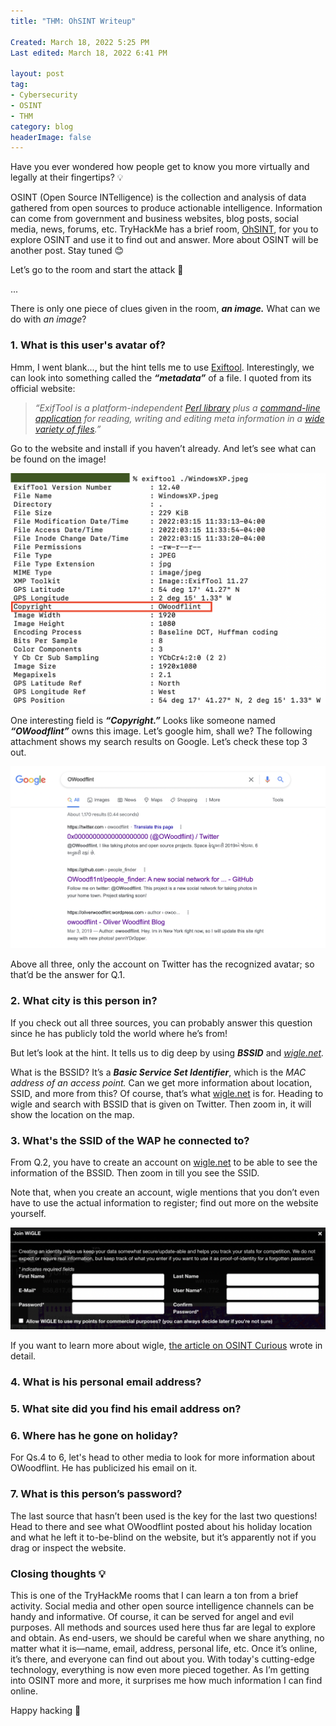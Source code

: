 ```yaml
---
title: "THM: OhSINT Writeup"

Created: March 18, 2022 5:25 PM
Last edited: March 18, 2022 6:41 PM

layout: post
tag:
- Cybersecurity
- OSINT
- THM
category: blog
headerImage: false
---
```


<aside>
Have you ever wondered how people get to know you more virtually and legally at their fingertips? 💡
</aside>


OSINT (Open Source INTelligence) is the collection and analysis of data gathered from open sources to produce actionable intelligence. Information can come from government and business websites, blog posts, social media, news, forums, etc. TryHackMe has a brief room, [OhSINT](https://tryhackme.com/room/ohsint), for you to explore OSINT and use it to find out and answer. More about OSINT will be another post. Stay tuned 😊

Let’s go to the room and start the attack 💪

...

There is only one piece of clues given in the room, ***an image.*** What can we do with *an image*?

### 1. What is this user's avatar of?

Hmm, I went blank..., but the hint tells me to use [Exiftool](https://exiftool.org/). Interestingly, we can look into something called the ***“metadata”*** of a file. I quoted from its official website:

> *“ExifTool is a platform-independent [Perl library](https://exiftool.org/ExifTool.html) plus a [command-line application](https://exiftool.org/exiftool_pod.html) for reading, writing and editing meta information in a [wide variety of files](https://exiftool.org/#supported).”*
> 

Go to the website and install if you haven’t already. And let’s see what can be found on the image!

![Untitled](/assets/posts/2022-03-18-THM-OhSINT-Writeup/Untitled.png)

One interesting field is ***“Copyright.”*** Looks like someone named ***“OWoodflint”*** owns this image. Let’s google him, shall we? The following attachment shows my search results on Google. Let’s check these top 3 out.

![Untitled](/assets/posts/2022-03-18-THM-OhSINT-Writeup/Untitled%201.png)

Above all three, only the account on Twitter has the recognized avatar; so that’d be the answer for Q.1.

### 2. What city is this person in?

If you check out all three sources, you can probably answer this question since he has publicly told the world where he’s from!

But let’s look at the hint. It tells us to dig deep by using ***BSSID*** and *[wigle.net](http://wigle.net).*

What is the BSSID? It’s a ***Basic Service Set Identifier***, which is the *MAC address of an access point.* Can we get more information about location, SSID, and more from this? Of course, that’s what [wigle.net](http://wigle.net) is for. Heading to wigle and search with BSSID that is given on Twitter. Then zoom in, it will show the location on the map.

### 3. What's the SSID of the WAP he connected to?

From Q.2, you have to create an account on [wigle.net](http://wigle.net) to be able to see the information of the BSSID. Then zoom in till you see the SSID.

Note that, when you create an account, wigle mentions that you don’t even have to use the actual information to register; find out more on the website yourself.

![Untitled](/assets/posts/2022-03-18-THM-OhSINT-Writeup/Untitled%202.png)

If you want to learn more about wigle, [the article on OSINT Curious](https://osintcurio.us/2019/01/15/tracking-all-the-wifi-things/) wrote in detail.

### 4. What is his personal email address?

### 5. What site did you find his email address on?

### 6. Where has he gone on holiday?

For Qs.4 to 6, let's head to other media to look for more information about OWoodflint. He has publicized his email on it.

### 7. What is this person’s password?

The last source that hasn’t been used is the key for the last two questions! Head to there and see what OWoodflint posted about his holiday location and what he left it to-be-blind on the website, but it’s apparently not if you drag or inspect the website.

### Closing thoughts 💡

This is one of the TryHackMe rooms that I can learn a ton from a brief activity. Social media and other open source intelligence channels can be handy and informative. Of course, it can be served for angel and evil purposes. All methods and sources used here thus far are legal to explore and obtain. As end-users, we should be careful when we share anything, no matter what it is—name, email, address, personal life, etc. Once it’s online, it’s there, and everyone can find out about you. With today's cutting-edge technology, everything is now even more pieced together. As I’m getting into OSINT more and more, it surprises me how much information I can find online.

Happy hacking 🦉